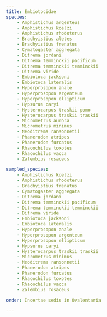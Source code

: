 ```yaml
---
title: Embiotocidae
species:
    - Amphistichus argenteus
    - Amphistichus koelzi
    - Amphistichus rhodoterus
    - Brachyistius aletes
    - Brachyistius frenatus
    - Cymatogaster aggregata
    - Ditrema jordani
    - Ditrema temminckii pacificum
    - Ditrema temminckii temminckii
    - Ditrema viride
    - Embiotoca jacksoni
    - Embiotoca lateralis
    - Hyperprosopon anale
    - Hyperprosopon argenteum
    - Hyperprosopon ellipticum
    - Hypsurus caryi
    - Hysterocarpus traskii pomo
    - Hysterocarpus traskii traskii
    - Micrometrus aurora
    - Micrometrus minimus
    - Neoditrema ransonnetii
    - Phanerodon atripes
    - Phanerodon furcatus
    - Rhacochilus toxotes
    - Rhacochilus vacca
    - Zalembius rosaceus

sampled_species:
    - Amphistichus koelzi
    - Amphistichus rhodoterus
    - Brachyistius frenatus
    - Cymatogaster aggregata
    - Ditrema jordani
    - Ditrema temminckii pacificum
    - Ditrema temminckii temminckii
    - Ditrema viride
    - Embiotoca jacksoni
    - Embiotoca lateralis
    - Hyperprosopon anale
    - Hyperprosopon argenteum
    - Hyperprosopon ellipticum
    - Hypsurus caryi
    - Hysterocarpus traskii traskii
    - Micrometrus minimus
    - Neoditrema ransonnetii
    - Phanerodon atripes
    - Phanerodon furcatus
    - Rhacochilus toxotes
    - Rhacochilus vacca
    - Zalembius rosaceus

order: Incertae sedis in Ovalentaria

---
```

